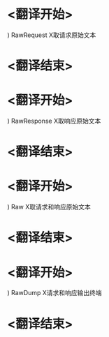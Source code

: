 
# <翻译开始>
) RawRequest
X取请求原始文本
# <翻译结束>

# <翻译开始>
) RawResponse
X取响应原始文本
# <翻译结束>

# <翻译开始>
) Raw
X取请求和响应原始文本
# <翻译结束>

# <翻译开始>
) RawDump
X请求和响应输出终端
# <翻译结束>
